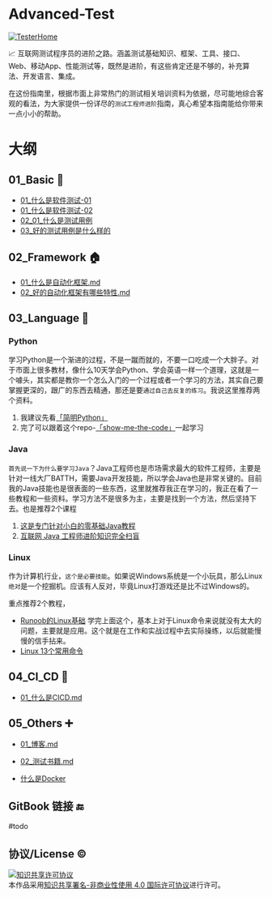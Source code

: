 # Advanced-Test

[![TesterHome](https://img.shields.io/badge/TTF-TesterHome-2955C5.svg)](https://testerhome.com/github_statistics)


:chart_with_upwards_trend: 互联网测试程序员的进阶之路。涵盖测试基础知识、框架、工具、接口、Web、移动App、性能测试等，既然是进阶，有这些肯定还是不够的，补充算法、开发语言、集成。




在这份指南里，根据市面上非常热门的测试相关培训资料为依据，尽可能地综合客观的看法，为大家提供一份详尽的`测试工程师进阶`指南，真心希望本指南能给你带来一点小小的帮助。

# 大纲

## 01_Basic     :notebook_with_decorative_cover:

- [01_什么是软件测试-01](https://github.com/rikiesxiao/Advanced-Test/blob/master/01_Basic/01_%E4%BB%80%E4%B9%88%E6%98%AF%E8%BD%AF%E4%BB%B6%E6%B5%8B%E8%AF%95-01.md) 
- [01_什么是软件测试-02](https://github.com/rikiesxiao/Advanced-Test/blob/master/01_Basic/01_%E4%BB%80%E4%B9%88%E6%98%AF%E8%BD%AF%E4%BB%B6%E6%B5%8B%E8%AF%95-02.md) 
- [02_01_什么是测试用例](https://github.com/rikiesxiao/Advanced-Test/blob/master/01_Basic/02_01_%E4%BB%80%E4%B9%88%E6%98%AF%E6%B5%8B%E8%AF%95%E7%94%A8%E4%BE%8B.md)
- [03_好的测试用例是什么样的](https://github.com/rikiesxiao/Advanced-Test/blob/master/01_Basic/03_%E5%A5%BD%E7%9A%84%E6%B5%8B%E8%AF%95%E7%94%A8%E4%BE%8B%E6%98%AF%E4%BB%80%E4%B9%88%E6%A0%B7%E7%9A%84.md)


## 02_Framework :house:
- [01_什么是自动化框架.md](https://github.com/rikiesxiao/Advanced-Test/blob/master/02_Framework/01_%E4%BB%80%E4%B9%88%E6%98%AF%E8%87%AA%E5%8A%A8%E5%8C%96%E6%A1%86%E6%9E%B6.md)
- [02_好的自动化框架有哪些特性.md](https://github.com/rikiesxiao/Advanced-Test/blob/master/02_Framework/02_%E5%A5%BD%E7%9A%84%E8%87%AA%E5%8A%A8%E5%8C%96%E6%A1%86%E6%9E%B6%E6%9C%89%E5%93%AA%E4%BA%9B%E7%89%B9%E6%80%A7.md)

## 03_Language  :bicyclist:

### Python

学习Python是一个渐进的过程，不是一蹴而就的，不要一口吃成一个大胖子。对于市面上很多教材，像什么10天学会Python、学会英语一样一个道理，这就是一个噱头，其实都是教你一个怎么入门的一个过程或者一个学习的方法，其实自己要掌握更深的，跟广的东西去精通，那还是要`通过自己去反复的练习`。我说这里推荐两个资料。
1. 我建议先看[「简明Python」](https://learnku.com/docs/byte-of-python/2018)
2. 完了可以跟着这个repo-[「show-me-the-code」](https://github.com/Yixiaohan/show-me-the-code)一起学习


### Java

`首先说一下为什么要学习Java`？Java工程师也是市场需求最大的软件工程师，主要是针对一线大厂BATTH，需要Java开发技能，所以学会Java也是非常关键的。目前我的Java技能也是很表面的一些东西，这里就推荐我正在学习的，我正在看了一些教程和一些资料。学习方法不是很多为主，主要是找到一个方法，然后坚持下去。也是推荐2个课程

1. [这是专门针对小白的零基础Java教程](https://www.liaoxuefeng.com/wiki/1252599548343744)
2. [互联网 Java 工程师进阶知识完全扫盲](https://doocs.github.io/advanced-java/#/)

### Linux 

作为计算机行业，`这个是必要技能`。如果说Windows系统是一个小玩具，那么Linux`绝对`是一个挖掘机。应该有人反对，毕竟Linux打游戏还是比不过Windows的。

重点推荐2个教程，
- [Runoob的Linux基础](https://www.runoob.com/linux/linux-tutorial.html)
学完上面这个，基本上对于Linux命令来说就没有太大的问题，主要就是应用。这个就是在工作和实战过程中去实际操练，以后就能慢慢的信手拈来。
- [Linux 13个常用命令](https://github.com/chasays/Advanced-Test/tree/master/06_Attachments/01_Linux)

## 04_CI_CD :slot_machine:
- [01_什么是CICD.md](https://github.com/rikiesxiao/Advanced-Test/blob/master/04_CI/CD/01_%E4%BB%80%E4%B9%88%E6%98%AFCICD.md)   

## 05_Others :heavy_plus_sign:
- [01_博客.md](https://github.com/rikiesxiao/Advanced-Test/blob/master/05_Others/01_%E5%8D%9A%E5%AE%A2.md)
- [02_测试书籍.md](https://github.com/rikiesxiao/Advanced-Test/blob/master/05_Others/02_%E6%B5%8B%E8%AF%95%E4%B9%A6%E7%B1%8D.md)

- [什么是Docker](https://github.com/chasays/Advanced-Test/blob/master/06_Attachments/02_Docker/Docker%E5%B8%A6%E6%9D%A5%E5%93%AA%E4%BA%9B%E5%A5%BD%E5%A4%84.md)
## GitBook 链接  :end:

#todo


## 协议/License :copyright:

<a rel="license" href="http://creativecommons.org/licenses/by-nc/4.0/"><img alt="知识共享许可协议" style="border-width:0" src="https://i.creativecommons.org/l/by-nc/4.0/88x31.png" /></a><br />本作品采用<a rel="license" href="http://creativecommons.org/licenses/by-nc/4.0/">知识共享署名-非商业性使用 4.0 国际许可协议</a>进行许可。
